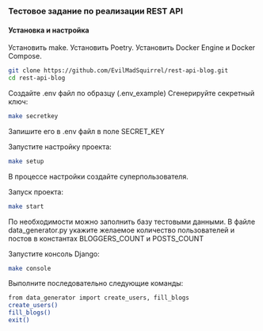 ### Тестовое задание по реализации REST API

#### Установка и настройка

Установить make. Установить Poetry. Установить Docker Engine и Docker Compose.

```bash
git clone https://github.com/EvilMadSquirrel/rest-api-blog.git
cd rest-api-blog
```
Создайте .env файл по образцу (.env_example)
Сгенерируйте секретный ключ:
```bash
make secretkey
```
Запишите его в .env файл в поле SECRET_KEY

Запустите настройку проекта:

```bash
make setup
```

В процессе настройки создайте суперпользователя.

Запуск проекта:

```bash
make start
```


По необходимости можно заполнить базу тестовыми данными.
В файле data_generator.py укажите желаемое количество пользователей и постов в константах BLOGGERS_COUNT и POSTS_COUNT

Запустите консоль Django:
```bash
make console
```

Выполните последовательно следующие команды:
```bash
from data_generator import create_users, fill_blogs
create_users()
fill_blogs()
exit()
```
